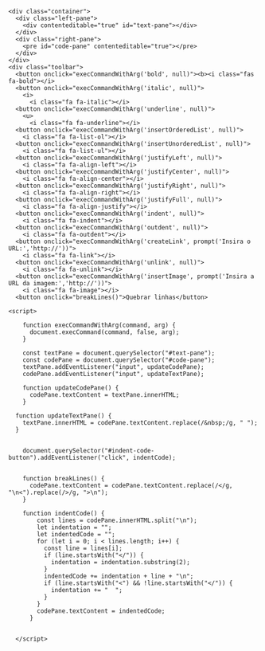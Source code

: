 <html>
  <head>
    <meta charset="utf-8">
    <link rel="stylesheet" type="text/css" href="style.css">
  </head>
  <body>
    <link rel="stylesheet" href="https://use.fontawesome.com/releases/v5.15.1/css/all.css" integrity="sha384-vp86vTRFVJgpjF9jiIGPEEqYqlDwgyBgEF109VFjmqGmIY/Y4HV4d3Gp2irVfcrp" crossorigin="anonymous">


    <div class="container">
      <div class="left-pane">
        <div contenteditable="true" id="text-pane"></div>
      </div>
      <div class="right-pane">
        <pre id="code-pane" contenteditable="true"></pre>
      </div>
    </div>
    <div class="toolbar">
      <button onclick="execCommandWithArg('bold', null)"><b><i class="fas fa-bold"></i>
      <button onclick="execCommandWithArg('italic', null)">
        <i>
          <i class="fa fa-italic"></i>
      <button onclick="execCommandWithArg('underline', null)">
        <u>
          <i class="fa fa-underline"></i>
      <button onclick="execCommandWithArg('insertOrderedList', null)">
        <i class="fa fa-list-ol"></i>
      <button onclick="execCommandWithArg('insertUnorderedList', null)">
        <i class="fa fa-list-ul"></i>
      <button onclick="execCommandWithArg('justifyLeft', null)">
        <i class="fa fa-align-left"></i>
      <button onclick="execCommandWithArg('justifyCenter', null)">
        <i class="fa fa-align-center"></i>
      <button onclick="execCommandWithArg('justifyRight', null)">
        <i class="fa fa-align-right"></i>
      <button onclick="execCommandWithArg('justifyFull', null)">
        <i class="fa fa-align-justify"></i>
      <button onclick="execCommandWithArg('indent', null)">
        <i class="fa fa-indent"></i>
      <button onclick="execCommandWithArg('outdent', null)">
        <i class="fa fa-outdent"></i>
      <button onclick="execCommandWithArg('createLink', prompt('Insira o URL:','http://'))">
        <i class="fa fa-link"></i>
      <button onclick="execCommandWithArg('unlink', null)">
        <i class="fa fa-unlink"></i>
      <button onclick="execCommandWithArg('insertImage', prompt('Insira a URL da imagem:','http://'))">
        <i class="fa fa-image"></i>
      <button onclick="breakLines()">Quebrar linhas</button>
    
    <script>
    
        function execCommandWithArg(command, arg) {
          document.execCommand(command, false, arg);
        }
        
        const textPane = document.querySelector("#text-pane");
        const codePane = document.querySelector("#code-pane");
        textPane.addEventListener("input", updateCodePane);
        codePane.addEventListener("input", updateTextPane);
        
        function updateCodePane() {
          codePane.textContent = textPane.innerHTML;
        }
        
      function updateTextPane() {
        textPane.innerHTML = codePane.textContent.replace(/&nbsp;/g, " ");
      }

        
        document.querySelector("#indent-code-button").addEventListener("click", indentCode);

      
        function breakLines() {
          codePane.textContent = codePane.textContent.replace(/</g, "\n<").replace(/>/g, ">\n");
        }

        function indentCode() {
            const lines = codePane.innerHTML.split("\n");
            let indentation = "";
            let indentedCode = "";
            for (let i = 0; i < lines.length; i++) {
              const line = lines[i];
              if (line.startsWith("</")) {
                indentation = indentation.substring(2);
              }
              indentedCode += indentation + line + "\n";
              if (line.startsWith("<") && !line.startsWith("</")) {
                indentation += "  ";
              }
            }
            codePane.textContent = indentedCode;
          }
          
        
      </script>
